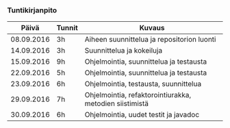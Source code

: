 ### Tuntikirjanpito
Päivä | Tunnit | Kuvaus
--------------- | ----- | ------
08.09.2016 | 3h | Aiheen suunnittelua ja repositorion luonti
14.09.2016 | 3h | Suunnittelua ja kokeiluja
15.09.2016 | 9h | Ohjelmointia, suunnittelua ja testausta
22.09.2016 | 5h | Ohjelmointia, suunnittelua ja testausta
23.09.2016 | 6h | Ohjelmointia, testausta, suunnittelua
29.09.2016 | 7h | Ohjelmointia, refaktorointiurakka, metodien siistimistä
30.09.2016 | 6h | Ohjelmointia, uudet testit ja javadoc
